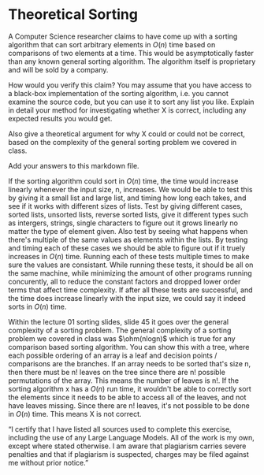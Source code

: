 # Theoretical Sorting

A Computer Science researcher claims to have come up with a sorting algorithm
that can sort arbitrary elements in $O(n)$ time based on comparisons of two
elements at a time. This would be asymptotically faster than any known general
sorting algorithm. The algorithm itself is proprietary and will be sold by a
company.

How would you verify this claim? You may assume that you have access to a
black-box implementation of the sorting algorithm, i.e. you cannot examine the
source code, but you can use it to sort any list you like. Explain in detail
your method for investigating whether X is correct, including any expected
results you would get.

Also give a theoretical argument for why X could or could not be correct, based
on the complexity of the general sorting problem we covered in class.

Add your answers to this markdown file.

If the sorting algorithm could sort in $O(n)$ time, the time would increase linearly whenever the input size, n, increases.
We would be able to test this by giving it a small list and large list, and timing how long each takes, and see if it works with different sizes of lists.
Test by giving different cases, sorted lists, unsorted lists, reverse sorted lists, give it different types such as intergers, strings, single characters to figure out it grows linearly no matter the type of element given.
Also test by seeing what happens when there's multiple of the same values as elements within the lists.
By testing and timing each of these cases we should be able to figure out if it truely increases in $O(n)$ time.
Running each of these tests multiple times to make sure the values are consistant.
While running these tests, it should be all on the same machine, while minimizing the amount of other programs running concurently, all to reduce the constant factors and dropped lower order terms that affect time complexity.
If after all these tests are successful, and the time does increase linearly with the input size, we could say it indeed sorts in $O(n)$ time.

Within the lecture 01 sorting slides, slide 45 it goes over the general complexity of a sorting problem.
The general complexity of a sorting problem we covered in class was $\ohm(nlogn)$ which is true for any comparison based sorting algorithm.
You can show this with a tree, where each possible ordering of an array is a leaf and decision points / comparisons are the branches.
If an array needs to be sorted that's size n, then there must be n! leaves on the tree since there are n! possible permutations of the array.
This means the number of leaves is n!.
If the sorting algorithm x has a $O(n)$ run time, it wouldn't be able to correctly sort the elements since it needs to be able to access all of the leaves, and not have leaves missing.
Since there are n! leaves, it's not possible to be done in $O(n)$ time.
This means X is not correct.

“I certify that I have listed all sources used to complete this exercise, including the use
of any Large Language Models. All of the work is my own, except where stated
otherwise. I am aware that plagiarism carries severe penalties and that if plagiarism is
suspected, charges may be filed against me without prior notice.”
